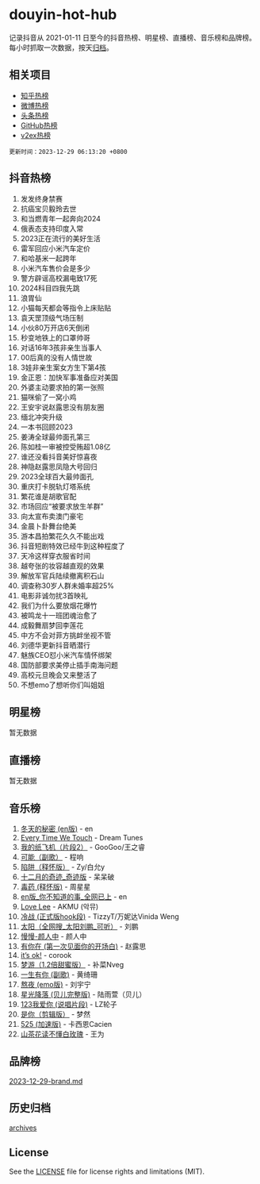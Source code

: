 # douyin-hot-hub

记录抖音从 2021-01-11 日至今的抖音热榜、明星榜、直播榜、音乐榜和品牌榜。每小时抓取一次数据，按天[归档](archives)。

## 相关项目

- [知乎热榜](https://github.com/lonnyzhang423/zhihu-hot-hub)
- [微博热榜](https://github.com/lonnyzhang423/weibo-hot-hub)
- [头条热榜](https://github.com/lonnyzhang423/toutiao-hot-hub)
- [GitHub热榜](https://github.com/lonnyzhang423/github-hot-hub)
- [v2ex热榜](https://github.com/lonnyzhang423/v2ex-hot-hub)


`更新时间：2023-12-29 06:13:20 +0800`

## 抖音热榜

1. 发发终身禁赛
1. 抗癌宝贝毅玲去世
1. 和当燃青年一起奔向2024
1. 俄表态支持印度入常
1. 2023正在流行的美好生活
1. 雷军回应小米汽车定价
1. 和哈基米一起跨年
1. 小米汽车售价会是多少
1. 警方辟谣高校漏电致17死
1. 2024科目四我先跳
1. 浪胃仙
1. 小猫每天都会等指令上床贴贴
1. 袁天罡顶级气场压制
1. 小伙80万开店6天倒闭
1. 秒变地铁上的口罩帅哥
1. 对话16年3孩非亲生当事人
1. 00后真的没有人情世故
1. 3娃非亲生案女方生下第4孩
1. 金正恩：加快军事准备应对美国
1. 外婆主动要求拍的第一张照
1. 猫咪偷了一窝小鸡
1. 王安宇说赵露思没有朋友圈
1. 缅北冲突升级
1. 一本书回顾2023
1. 姜涛全球最帅面孔第三
1. 陈如桂一审被控受贿超1.08亿
1. 谁还没看抖音美好惊喜夜
1. 神隐赵露思凤隐大号回归
1. 2023全球百大最帅面孔
1. 重庆打卡脱轨灯塔系统
1. 繁花谁是胡歌官配
1. 市场回应“被要求放生羊群”
1. 向太宣布卖澳门豪宅
1. 金晨卜卦舞台绝美
1. 游本昌拍繁花久久不能出戏
1. 抖音短剧特效已经牛到这种程度了
1. 天冷这样穿衣服省时间
1. 越夸张的妆容越直观的效果
1. 解放军官兵陆续撤离积石山
1. 调查称30岁人群未婚率超25%
1. 电影非诚勿扰3首映礼
1. 我们为什么要放烟花爆竹
1. 被鸣龙十一班团魂治愈了
1. 成毅舞扇梦回李莲花
1. 中方不会对菲方挑衅坐视不管
1. 刘德华更新抖音晒潜行
1. 魅族CEO怼小米汽车情怀绑架
1. 国防部要求美停止插手南海问题
1. 高校元旦晚会又来整活了
1. 不想emo了想听你们叫姐姐

## 明星榜

暂无数据

## 直播榜

暂无数据

## 音乐榜

1. [冬天的秘密 (en版)](https://sf3-cdn-tos.douyinstatic.com/obj/tos-cn-ve-2774/okIuMHDdzyf3FjGK4Lphe1vfHcQaPIHAg0Z4CR) - en
1. [Every Time We Touch](https://sf6-cdn-tos.douyinstatic.com/obj/tos-cn-ve-2774/ogN6lUKQeBBfEVhIOMikG1CcJjugxk1tztZyhP) - Dream Tunes
1. [我的纸飞机（片段2）](https://sf3-cdn-tos.douyinstatic.com/obj/tos-cn-ve-2774/oM2ZrKcg2CD5AeRB2gkeXOFB1IxAGJdZPazYHf) - GooGoo/王之睿
1. [可能（副歌）](https://sf3-cdn-tos.douyinstatic.com/obj/tos-cn-ve-2774/cde1731888894259b333569393c2fb51) - 程响
1. [陷阱（释怀版）](https://sf3-cdn-tos.douyinstatic.com/obj/tos-cn-ve-2774/oE8C21LeZrzKLDFfQYgMzx4GAIHageG5IzayY7) - Zy/白允y
1. [十二月的奇迹_奇迹版](https://sf3-cdn-tos.douyinstatic.com/obj/tos-cn-ve-2774/oMslvA9FBzGMGHnyUuoiiUjtIAXfMz6tzwByW8) - 呆呆破
1. [毒药 (释怀版)](https://sf3-cdn-tos.douyinstatic.com/obj/tos-cn-ve-2774/oYILMEAzspdZBIzy4frJNB8ZHPHWAhiwowd4Ad) - 周星星
1. [en版_你不知道的事_全网已上](https://sf6-cdn-tos.douyinstatic.com/obj/tos-cn-ve-2774/o4QbYLDezHUtFyDKdF9XfmPhIewaqEQAggj6Cb) - en
1. [Love Lee](https://sf3-cdn-tos.douyinstatic.com/obj/tos-cn-ve-2774/o05GbkJGbCBTdDnMtB0fwOYgkeZp23vrWQDQBS) - AKMU (악뮤)
1. [冷战 (正式版hook段)](https://sf6-cdn-tos.douyinstatic.com/obj/tos-cn-ve-2774/oMuEoiBasWApEMVDgNiI8VAByNmwo5J0pyf8Yx) - TizzyT/万妮达Vinida Weng
1. [太阳（全网搜_太阳刘鹏_可听）](https://sf6-cdn-tos.douyinstatic.com/obj/tos-cn-ve-2774/ogWbyIQnlBFImVbeDocRdCIYtBHlbJXgfZMvgz) - 刘鹏
1. [慢慢-颜人中](https://sf3-cdn-tos.douyinstatic.com/obj/tos-cn-ve-2774/ocjHNfBXdBxQNC8ZGAeoLMFTUgtBg8bkExunDC) - 颜人中
1. [有你在 (第一次见面你的开场白)](https://sf3-cdn-tos.douyinstatic.com/obj/tos-cn-ve-2774/oAthrQ3ClJBfI57uBoFEgNDYtNCZ0TSYQQfxQ0) - 赵露思
1. [it’s ok!](https://sf3-cdn-tos.douyinstatic.com/obj/tos-cn-ve-2774/0fc4d0ee28444bd0ab76e8b7c0003f52) - corook
1. [梦游（1.2倍甜蜜版）](https://sf6-cdn-tos.douyinstatic.com/obj/tos-cn-ve-2774/o4gyAUm8hwufoEABmwVIiQtHsFuGzAEEWtNMzo) - 补菜Nveg
1. [一生有你 (副歌)](https://sf3-cdn-tos.douyinstatic.com/obj/tos-cn-ve-2774/o8xzM8HLaQzgMiJ96FKAWCenIuzkFpfClDdmeW) - 黄绮珊
1. [熬夜 (emo版)](https://sf3-cdn-tos.douyinstatic.com/obj/tos-cn-ve-2774/ocQZvZErLThAfNQOtBZ178gQDfCDFBL9iB5lvY) - 刘宇宁
1. [星光降落 (贝儿完整版)](https://sf6-cdn-tos.douyinstatic.com/obj/tos-cn-ve-2774/okwB9hAwyAtsFFkFBzAX1hOOfQuIoMNs0W2Mwr) - 陆雨萱（贝儿）
1. [123我爱你 (说唱片段)](https://sf6-cdn-tos.douyinstatic.com/obj/tos-cn-ve-2774/oYCWFpY0hL9kda0dQKIGDYeKYfQmAse0DgpDjz) - LZ轮子
1. [是你（剪辑版）](https://sf3-cdn-tos.douyinstatic.com/obj/tos-cn-ve-2774/46019dae783c4c969944217fe1cfafc4) - 梦然
1. [525 (加速版)](https://sf6-cdn-tos.douyinstatic.com/obj/tos-cn-ve-2774/oIfKCtqfDyP8Vc9FpAPgWMyezT6LnDT1abRwGg) - 卡西恩Cacien
1. [山茶花读不懂白玫瑰](https://sf6-cdn-tos.douyinstatic.com/obj/tos-cn-ve-2774/osfn8B7DktrRHEPJgPCfDbw7QDQEkwC16BxZg9) - 王为

## 品牌榜

[2023-12-29-brand.md](archives/2023-12-29-brand.md)

## 历史归档

[archives](archives)

## License

See the [LICENSE](LICENSE) file for license rights and limitations (MIT).
